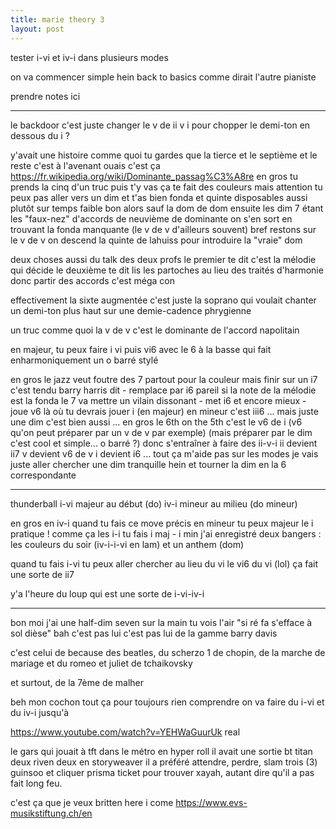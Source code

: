 ```yaml
---
title: marie theory 3
layout: post
---
```


tester i-vi et iv-i
dans plusieurs modes

on va commencer simple hein
back to basics comme dirait l'autre pianiste

prendre notes ici

---

le backdoor c'est juste changer le v de ii v i
pour chopper le demi-ton en dessous du i ?

y'avait une histoire comme quoi
tu gardes que la tierce et le septième
et le reste c'est à l'avenant
ouais c'est ça
https://fr.wikipedia.org/wiki/Dominante_passag%C3%A8re
en gros tu prends la cinq d'un truc puis t'y vas
ça te fait des couleurs
mais attention tu peux pas aller vers un dim
et t'as bien fonda et quinte disposables
aussi
plutôt sur temps faible
bon alors sauf la dom de dom
ensuite
les dim 7 étant les "faux-nez" d'accords de neuvième de dominante
on s'en sort en trouvant la fonda manquante
(le v de v d'ailleurs souvent)
bref restons sur le v de v
on descend la quinte de lahuiss pour introduire la "vraie" dom

deux choses aussi du talk des deux profs
le premier te dit
c'est la mélodie qui décide
le deuxième te dit
lis les partoches au lieu des traités d'harmonie
donc partir des accords c'est méga con

effectivement la sixte augmentée
c'est juste la soprano qui voulait chanter un demi-ton plus haut
sur une demie-cadence phrygienne

un truc comme quoi la v de v
c'est le dominante de l'accord napolitain

en majeur, tu peux faire i vi
puis vi6 avec le 6 à la basse
qui fait enharmoniquement un o barré
stylé

en gros le jazz veut foutre des 7 partout pour la couleur
mais finir sur un i7 c'est tendu
barry harris dit - remplace par i6
pareil si la note de la mélodie est la fonda
le 7 va mettre un vilain dissonant - met i6
et encore mieux -
joue v6 là où tu devrais jouer i
(en majeur)
en mineur c'est iii6
...
mais juste une dim c'est bien aussi
...
en gros le 6th on the 5th
c'est le v6 de i
(v6 qu'on peut préparer par un v de v par exemple)
(mais préparer par le dim c'est cool et simple... o barré ?)
donc s'entraîner à faire des ii-v-i
ii devient ii7
v devient v6 de v
i devient i6
...
tout ça m'aide pas sur les modes
je vais juste aller chercher une dim tranquille hein
et tourner la dim en la 6 correspondante

---

thunderball
i-vi majeur au début (do)
iv-i mineur au milieu (do mineur)

en gros en iv-i quand tu fais ce move précis en mineur
tu peux majeur le i
pratique ! comme ça les i-i tu fais i maj - i min
j'ai enregistré deux bangers : les couleurs du soir (iv-i-i-vi en lam) et un anthem (dom)

quand tu fais i-vi tu peux aller chercher au lieu du vi
le vi6 du vi (lol)
ça fait une sorte de ii7

y'a l'heure du loup qui est une sorte de i-vi-iv-i

---

bon moi j'ai une half-dim seven sur la main
tu vois l'air "si ré fa s'efface à sol dièse" bah c'est pas lui
c'est pas lui de la gamme barry davis

c'est celui de because des beatles,
du scherzo 1 de chopin,
de la marche de mariage
et du romeo et juliet de tchaikovsky

et surtout,
de la 7ème de malher

beh mon cochon
tout ça pour toujours rien comprendre
on va faire du i-vi et du iv-i jusqu'à 

https://www.youtube.com/watch?v=YEHWaGuurUk
real

le gars qui jouait à tft dans le métro en hyper roll
il avait une sortie bt titan deux riven deux en storyweaver
il a préféré attendre, perdre, slam trois (3) guinsoo
et cliquer prisma ticket pour trouver xayah,
autant dire qu'il a pas fait long feu.

c'est ça que je veux
britten here i come
https://www.evs-musikstiftung.ch/en
